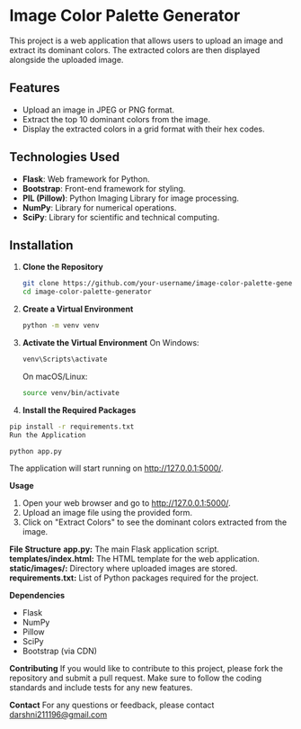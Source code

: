 # Image Color Palette Generator

This project is a web application that allows users to upload an image and extract its 
dominant colors. The extracted colors are then displayed alongside the uploaded image.

## Features

- Upload an image in JPEG or PNG format.
- Extract the top 10 dominant colors from the image.
- Display the extracted colors in a grid format with their hex codes.

## Technologies Used

- **Flask**: Web framework for Python.
- **Bootstrap**: Front-end framework for styling.
- **PIL (Pillow)**: Python Imaging Library for image processing.
- **NumPy**: Library for numerical operations.
- **SciPy**: Library for scientific and technical computing.

## Installation

1. **Clone the Repository**

   ```bash
   git clone https://github.com/your-username/image-color-palette-generator.git
   cd image-color-palette-generator
   ```
2. **Create a Virtual Environment**
   
   ```bash
   python -m venv venv

3. **Activate the Virtual Environment**
   On Windows:
    ```bash
    venv\Scripts\activate
    ```
   On macOS/Linux:
    ```bash
    source venv/bin/activate
    ```
    
4. **Install the Required Packages**

  ```bash
  pip install -r requirements.txt
  Run the Application
  ```
  ```bash
  python app.py
  ```
The application will start running on http://127.0.0.1:5000/.

**Usage**
  1. Open your web browser and go to http://127.0.0.1:5000/.
  2. Upload an image file using the provided form.
  3. Click on "Extract Colors" to see the dominant colors extracted from the image.
  
**File Structure**
  **app.py:** The main Flask application script.
  **templates/index.html:** The HTML template for the web application.
  **static/images/:** Directory where uploaded images are stored.
  **requirements.txt:** List of Python packages required for the project.
  
**Dependencies**
  - Flask
  - NumPy
  - Pillow
  - SciPy
  - Bootstrap (via CDN)
    
**Contributing**
  If you would like to contribute to this project, please fork the repository and submit a pull request. 
  Make sure to follow the coding standards and include tests for any new features.

**Contact**
  For any questions or feedback, please contact darshni211196@gmail.com
  
